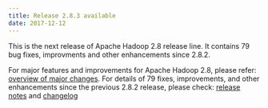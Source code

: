 ```yaml
---
title: Release 2.8.3 available
date: 2017-12-12
---
```

<!---
  Licensed under the Apache License, Version 2.0 (the "License");
  you may not use this file except in compliance with the License.
  You may obtain a copy of the License at

   http://www.apache.org/licenses/LICENSE-2.0

  Unless required by applicable law or agreed to in writing, software
  distributed under the License is distributed on an "AS IS" BASIS,
  WITHOUT WARRANTIES OR CONDITIONS OF ANY KIND, either express or implied.
  See the License for the specific language governing permissions and
  limitations under the License. See accompanying LICENSE file.
-->

This is the next release of Apache Hadoop 2.8 release line. It contains
79 bug fixes, improvments and other enhancements since 2.8.2.

 For major
features and improvements for Apache Hadoop 2.8, please refer: [overview
of major changes](http://hadoop.apache.org/docs/r2.8.3/index.html). For
details of 79 fixes, improvements, and other enhancements since the
previous 2.8.2 release, please check: [release
notes](http://hadoop.apache.org/docs/r2.8.3/hadoop-project-dist/hadoop-common/release/2.8.3/RELEASENOTES.2.8.3.html)
and
[changelog](http://hadoop.apache.org/docs/r2.8.3/hadoop-project-dist/hadoop-common/release/2.8.3/CHANGES.2.8.3.html)
